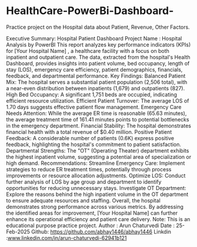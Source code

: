 # HealthCare-PowerBi-Dashboard-
Practice project on the Hospital data about Patient, Revenue, Other Factors.

Executive Summary: Hospital Patient Dashboard
Project Name : Hospital Analysis by PowerBI
This report analyzes key performance indicators (KPIs) for [Your Hospital Name] , a healthcare facility with a focus on both inpatient and outpatient care. The data, extracted from the hospital's Health Dashboard, provides insights into patient volume, bed occupancy, length of stay (LOS), emergency care efficiency, patient demographics, financials, feedback, and departmental performance.
Key Findings:
Balanced Patient Mix: The hospital serves a substantial patient population (2,506 total), with a near-even distribution between inpatients (1,679) and outpatients (827).
High Bed Occupancy: A significant 1,751 beds are occupied, indicating efficient resource utilization.
Efficient Patient Turnover: The average LOS of 1.70 days suggests effective patient flow management.
Emergency Care Needs Attention: While the average ER time is reasonable (65.63 minutes), the average treatment time of 161.41 minutes points to potential bottlenecks in the emergency department.
Financial Stability: The hospital demonstrates financial health with a total revenue of $0.40 million.
Positive Patient Feedback: A considerable number of patients (0.6K) express positive feedback, highlighting the hospital's commitment to patient satisfaction.
Departmental Strengths: The "OT" (Operating Theater) department exhibits the highest inpatient volume, suggesting a potential area of specialization or high demand.
Recommendations:
Streamline Emergency Care: Implement strategies to reduce ER treatment times, potentially through process improvements or resource allocation adjustments.
Optimize LOS: Conduct further analysis of LOS by age group and department to identify opportunities for reducing unnecessary stays.
Investigate OT Department: Explore the reasons behind the high inpatient volume in the OT department to ensure adequate resources and staffing.
Overall, the hospital demonstrates strong performance across various metrics. By addressing the identified areas for improvement, [Your Hospital Name] can further enhance its operational efficiency and patient care delivery.
Note: This is an educational purpose practice project.
Author : Arun Chaturvedi
Date : 25-Feb-2025
Github: https://github.com/abhay1446/abhay1446
Linkdin :www.linkedin.com/in/arun-chaturvedi-62941b121

